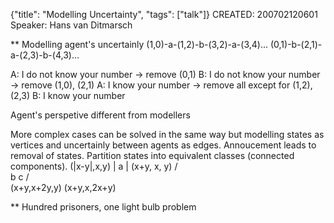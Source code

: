 {"title": "Modelling Uncertainty", "tags": ["talk"]}
CREATED: 200702120601
Speaker: Hans van Ditmarsch

** Modelling agent's uncertainly
(1,0)-a-(1,2)-b-(3,2)-a-(3,4)...
(0,1)-b-(2,1)-a-(2,3)-b-(4,3)...

A: I do not know your number -> remove (0,1)
B: I do not know your number -> remove (1,0), (2,1)
A: I know your number -> remove all except for (1,2), (2,3)
B: I know your number

Agent's perspetive different from modellers

More complex cases can be solved in the same way but modelling states as vertices and uncertainly between agents as edges. Annoucement leads to removal of states. Partition states into equivalent classes (connected components).
       (|x-y|,x,y)
            |
            a
            |
       (x+y, x, y)
           / \
          b   c
         /     \
(x+y,x+2y,y) (x+y,x,2x+y)

** Hundred prisoners, one light bulb problem
